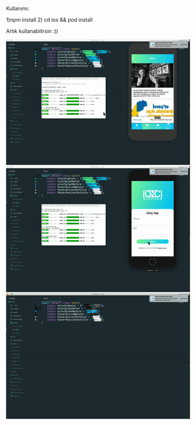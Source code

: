 Kullanımı:

1)npm install
2) cd ios && pod install

Artık kullanabilirsin :))

![Farmers Market Finder Demo](demo/1.gif)
![Farmers Market Finder Demo](demo/2.gif)
![Farmers Market Finder Demo](demo/3.gif)